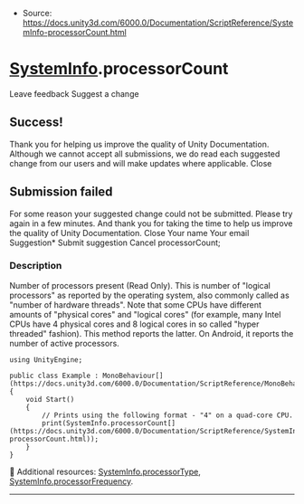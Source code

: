 * Source: https://docs.unity3d.com/6000.0/Documentation/ScriptReference/SystemInfo-processorCount.html

#  [SystemInfo](https://docs.unity3d.com/6000.0/Documentation/ScriptReference/SystemInfo.html).processorCount
Leave feedback
Suggest a change
## Success!
Thank you for helping us improve the quality of Unity Documentation. Although we cannot accept all submissions, we do read each suggested change from our users and will make updates where applicable.
Close
## Submission failed
For some reason your suggested change could not be submitted. Please <a>try again</a> in a few minutes. And thank you for taking the time to help us improve the quality of Unity Documentation.
Close
Your name Your email Suggestion* Submit suggestion
Cancel
processorCount; 
### Description
Number of processors present (Read Only).
This is number of "logical processors" as reported by the operating system, also commonly called as "number of hardware threads". Note that some CPUs have different amounts of "physical cores" and "logical cores" (for example, many Intel CPUs have 4 physical cores and 8 logical cores in so called "hyper threaded" fashion). This method reports the latter. On Android, it reports the number of active processors.
```
using UnityEngine;  
  
public class Example : MonoBehaviour[](https://docs.unity3d.com/6000.0/Documentation/ScriptReference/MonoBehaviour.html)
{
    void Start()
    {
        // Prints using the following format - "4" on a quad-core CPU.
        print(SystemInfo.processorCount[](https://docs.unity3d.com/6000.0/Documentation/ScriptReference/SystemInfo-processorCount.html));
    }
}

```

Additional resources: [SystemInfo.processorType](https://docs.unity3d.com/6000.0/Documentation/ScriptReference/SystemInfo-processorType.html), [SystemInfo.processorFrequency](https://docs.unity3d.com/6000.0/Documentation/ScriptReference/SystemInfo-processorFrequency.html).
* * *
